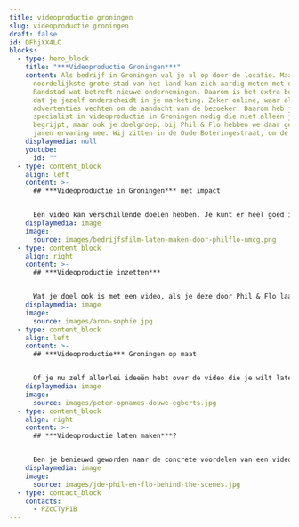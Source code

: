 ```yaml
---
title: videoproductie groningen
slug: videoproductie groningen
draft: false
id: DFhjXX4LC
blocks:
  - type: hero_block
    title: "***Videoproductie Groningen***"
    content: Als bedrijf in Groningen val je al op door de locatie. Maar deze
      noordelijkste grote stad van het land kan zich aardig meten met de
      Randstad wat betreft nieuwe ondernemingen. Daarom is het extra belangrijk
      dat je jezelf onderscheidt in je marketing. Zeker online, waar allerlei
      advertenties vechten om de aandacht van de bezoeker. Daarom heb je een
      specialist in videoproductie in Groningen nodig die niet alleen jou
      begrijpt, maar ook je doelgroep, bij Phil & Flo hebben we daar gelukkig
      jaren ervaring mee. Wij zitten in de Oude Boteringestraat, om de hoek dus.
    displaymedia: null
    youtube:
      id: ""
  - type: content_block
    align: left
    content: >-
      ## ***Videoproductie in Groningen*** met impact


      Een video kan verschillende doelen hebben. Je kunt er heel goed iets mee uitleggen, maar ook mensen informeren of overtuigen. Dat komt door het verhalende karakter en door de aansprekende elementen: bewegend beeld en geluid. Met sfeervolle camerabeelden, creatieve animaties en een prettig achtergrondmuziekje zal je doelgroep met plezier kijken naar jouw video.
    displaymedia: image
    image:
      source: images/bedrijfsfilm-laten-maken-door-philflo-umcg.png
  - type: content_block
    align: right
    content: >-
      ## ***Videoproductie inzetten***


      Wat je doel ook is met een video, als je deze door Phil & Flo laat produceren, ben je verzekerd van een eindresultaat van topkwaliteit. Deze kun je op allerlei manieren gebruiken: plaats een bedrijfsfilm bijvoorbeeld op een vaste plaats op je website, zodat potentiële klanten en/of werknemers hier altijd kennis met je kunnen maken. Of werk aan een uitgekiende marketingstrategie op social media met speciaal gemaakte productfilmpjes. Wat je ook doet, wij helpen je van begin tot eind.
    displaymedia: image
    image:
      source: images/aron-sophie.jpg
  - type: content_block
    align: left
    content: >-
      ## ***Videoproductie*** Groningen op maat


      Of je nu zelf allerlei ideeën hebt over de video die je wilt laten maken, of het concept liever door ons wilt laten uitdenken: bij Phil & Flo staan we voor je klaar. Wij begeleiden je bij alle stappen, van eerste conceptontwikkeling tot het inzetten van je video in marketingcampagnes. We hebben namelijk ook het nodige verstand (sinds 2009, toen nog onder de naam FreshTV ;) ) van online strategieën. Zo voorkomen we dat je doelgroep de boodschap mist. Kom gerust langs op ons kantoor in de Oude Boteringestraat 71, voor videoproductie in Groningen om kennis te maken.
    displaymedia: image
    image:
      source: images/peter-opnames-douwe-egberts.jpg
  - type: content_block
    align: right
    content: >-
      ## ***Videoproductie laten maken***?


      Ben je benieuwd geworden naar de concrete voordelen van een videoproductie? Wij vertellen je er graag alles over in een persoonlijk gesprek. Of wil je graag meer weten over de mogelijkheden en kansen van videomarketing? Ook daarvoor ben je bij ons aan het juiste adres. We hebben ruime ervaring met het maken van animaties, bedrijfsfilms, video’s voor employer branding en explanimations, om maar eens wat te noemen. Bel nu vrijblijvend met onze experts op 085 - 273 8331
    displaymedia: image
    image:
      source: images/jde-phil-en-flo-behind-the-scenes.jpg
  - type: contact_block
    contacts:
      - PZcCTyF1B
---
```

